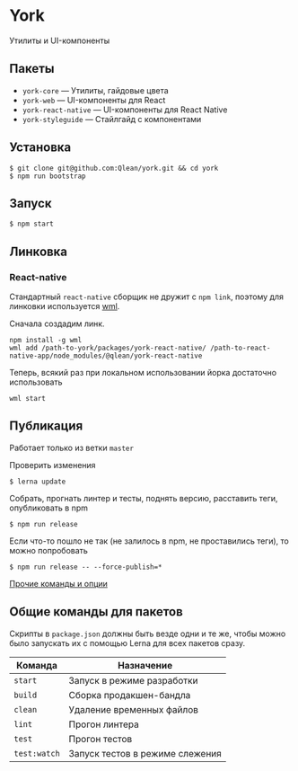# York

Утилиты и UI-компоненты

## Пакеты

- `york-core` — Утилиты, гайдовые цвета
- `york-web` — UI-компоненты для React
- `york-react-native` — UI-компоненты для React Native
- `york-styleguide` — Стайлгайд с компонентами

## Установка

```
$ git clone git@github.com:Qlean/york.git && cd york
$ npm run bootstrap
```

## Запуск

```
$ npm start
```

## Линковка

### React-native
Стандартный `react-native` сборщик не дружит с `npm link`, поэтому для линковки используется [wml](https://github.com/wix/wml).

Сначала создадим линк.
```
npm install -g wml
wml add /path-to-york/packages/york-react-native/ /path-to-react-native-app/node_modules/@qlean/york-react-native
```

Теперь, всякий раз при локальном использовании йорка достаточно использовать
```
wml start
```

## Публикация

Работает только из ветки `master`

Проверить изменения

```
$ lerna update
```

Собрать, прогнать линтер и тесты, поднять версию, расставить теги, опубликовать в npm

```
$ npm run release
```

Если что-то пошло не так (не залилось в npm, не проставились теги), то можно попробовать

```
$ npm run release -- --force-publish=*
```

[Прочие команды и опции](https://github.com/lerna/lerna/tree/2.x#commands)

## Общие команды для пакетов

Скрипты в `package.json` должны быть везде одни и те же, чтобы можно было запускать их с помощью Lerna для всех пакетов сразу.

| Команда      | Назначение                      |
| ------------ | ------------------------------- |
| `start`      | Запуск в режиме разработки      |
| `build`      | Сборка продакшен-бандла         |
| `clean`      | Удаление временных файлов       |
| `lint`       | Прогон линтера                  |
| `test`       | Прогон тестов                   |
| `test:watch` | Запуск тестов в режиме слежения |
